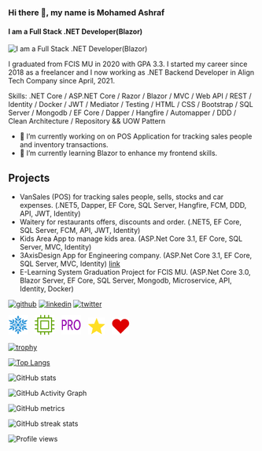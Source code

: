 ### Hi there 👋, my name is Mohamed Ashraf
#### I am a Full Stack .NET Developer(Blazor)
![I am a Full Stack .NET Developer(Blazor)](https://www.inwizards.com/blog/wp-content/uploads/2017/08/dot_net_banner-570x255.jpg)

I graduated from FCIS MU in 2020 with GPA 3.3.
I started my career since 2018 as a freelancer and I now working as .NET Backend Developer in Align Tech Company since April, 2021.

Skills: .NET Core / ASP.NET Core / Razor / Blazor / MVC / Web API / REST / Identity / Docker / JWT / Mediator / Testing / HTML / CSS / Bootstrap / SQL Server / Mongodb / EF Core / Dapper / Hangfire / Automapper / DDD / Clean Architecture / Repository && UOW Pattern

- 🔭 I’m currently working on on POS Application for tracking sales people and inventory transactions. 
- 🌱 I’m currently learning Blazor to enhance my frontend skills. 

## Projects
  - VanSales (POS) for tracking sales people, sells, stocks and car expenses. (.NET5, Dapper, EF Core, SQL Server, Hangfire, FCM, DDD, API, JWT, Identity)
  - Waitery for restaurants offers, discounts and order. (.NET5, EF Core, SQL Server, FCM, API, JWT, Identity)
  - Kids Area App to manage kids area. (ASP.Net Core 3.1, EF Core, SQL Server, MVC, Identity)
  - 3AxisDesign App for Engineering company. (ASP.Net Core 3.1, EF Core, SQL Server, MVC, Identity) [link](http://3axisdesigneg.com)
  - E-Learning System Graduation Project for FCIS MU. (ASP.Net Core 3.0, Blazor Server, EF Core, SQL Server, Mongodb, Microservice, API, Identity, Docker)

[<img src='https://cdn.jsdelivr.net/npm/simple-icons@3.0.1/icons/github.svg' alt='github' height='40'>](https://github.com/MohamedAshraf004)  [<img src='https://cdn.jsdelivr.net/npm/simple-icons@3.0.1/icons/linkedin.svg' alt='linkedin' height='40'>](https://www.linkedin.com/in/https://www.linkedin.com/in/mohamedashraf1811//)  [<img src='https://cdn.jsdelivr.net/npm/simple-icons@3.0.1/icons/twitter.svg' alt='twitter' height='40'>](https://twitter.com/https://twitter.com/MohAshraf1811)  

<a href='https://archiveprogram.github.com/'><img src='https://raw.githubusercontent.com/acervenky/animated-github-badges/master/assets/acbadge.gif' width='40' height='40'></a> <a href='https://docs.github.com/en/developers'><img src='https://raw.githubusercontent.com/acervenky/animated-github-badges/master/assets/devbadge.gif' width='40' height='40'></a> <a href='https://github.com/pricing'><img src='https://raw.githubusercontent.com/acervenky/animated-github-badges/master/assets/pro.gif' width='40' height='40'></a> <a href='https://stars.github.com/'><img src='https://raw.githubusercontent.com/acervenky/animated-github-badges/master/assets/starbadge.gif' width='35' height='35'></a> <a href='https://docs.github.com/en/github/supporting-the-open-source-community-with-github-sponsors'><img src='https://raw.githubusercontent.com/acervenky/animated-github-badges/master/assets/sponsorbadge.gif' width='35' height='35'></a> 

[![trophy](https://github-profile-trophy.vercel.app/?username=MohamedAshraf004)](https://github.com/ryo-ma/github-profile-trophy)

[![Top Langs](https://github-readme-stats.vercel.app/api/top-langs/?username=MohamedAshraf004)](https://github.com/anuraghazra/github-readme-stats)

![GitHub stats](https://github-readme-stats.vercel.app/api?username=MohamedAshraf004&show_icons=true&count_private=true)  

![GitHub Activity Graph](https://activity-graph.herokuapp.com/graph?username=MohamedAshraf004)  

![GitHub metrics](https://metrics.lecoq.io/MohamedAshraf004)  

![GitHub streak stats](https://github-readme-streak-stats.herokuapp.com/?user=MohamedAshraf004)  

![Profile views](https://gpvc.arturio.dev/MohamedAshraf004)  

<!--
### Hi there 👋
**MohamedAshraf004/MohamedAshraf004** is a ✨ _special_ ✨ repository because its `README.md` (this file) appears on your GitHub profile.

Here are some ideas to get you started:

- 🔭 I’m currently working on ...
- 🌱 I’m currently learning ...
- 👯 I’m looking to collaborate on ...
- 🤔 I’m looking for help with ...
- 💬 Ask me about ...
- 📫 How to reach me: ...
- 😄 Pronouns: ...
- ⚡ Fun fact: ...
-->
